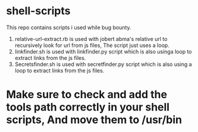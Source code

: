 # shell-scripts
This repo contains scripts i used while bug bounty.

1. relative-url-extract.rb is used with jobert abma's relative url to recursively look for url from js files, The script just uses a loop.
2. linkfinder.sh is used with linkfinder.py script which is also usinga loop to extract links from the js files.
2. Secretsfinder.sh is used with secretfinder.py script which is also using a loop to extract links from the js files.

# Make sure to check and add the tools path correctly in your shell scripts, And move them to /usr/bin

